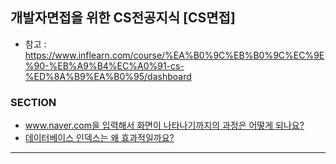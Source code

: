 ## 개발자면접을 위한 CS전공지식 [CS면접]

* 참고 : https://www.inflearn.com/course/%EA%B0%9C%EB%B0%9C%EC%9E%90-%EB%A9%B4%EC%A0%91-cs-%ED%8A%B9%EA%B0%95/dashboard

### SECTION

* [www.naver.com을 입력해서 화면이 나타나기까지의 과정은 어떻게 되나요?](https://github.com/Jang-oi/TIL/blob/main/Inflearn/CS/Section1.md)
* [데이터베이스 인덱스는 왜 효과적일까요?](https://github.com/Jang-oi/TIL/blob/main/Inflearn/CS/Section2.md)
---
